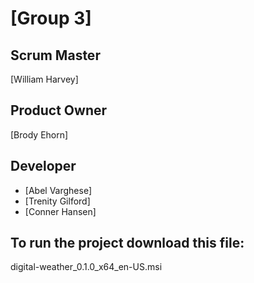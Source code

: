 # [Group 3]
## Scrum Master
[William Harvey]
## Product Owner
[Brody Ehorn]
## Developer
- [Abel Varghese]
- [Trenity Gilford]
- [Conner Hansen]

## To run the project download this file:

digital-weather_0.1.0_x64_en-US.msi
